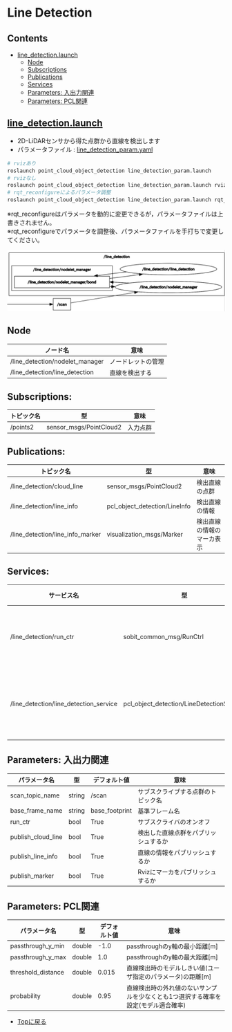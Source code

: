 # Line Detection

<!-- <div align="center">
    <img src="doc/img/line_detection.png" width="1080">
</div> -->

## Contents
- [line_detection.launch](#line_detection)
    - [Node](#node)
    - [Subscriptions](#subscriptions)
    - [Publications](#publications)
    - [Services](#services)
    - [Parameters: 入出力関連](#parameters-入出力関連)
    - [Parameters: PCL関連](#parameters-pcl関連)

## [line_detection.launch](../../launch/line_detection.launch)
- 2D-LiDARセンサから得た点群から直線を検出します
- パラメータファイル : [line_detection_param.yaml](../../param/line_detection_param.yaml)


```bash
# rvizあり
roslaunch point_cloud_object_detection line_detection_param.launch
# rvizなし
roslaunch point_cloud_object_detection line_detection_param.launch rviz:=false
# rqt_reconfigureによるパラメータ調整
roslaunch point_cloud_object_detection line_detection_param.launch rqt_reconfigure:=true
```
※rqt_reconfigureはパラメータを動的に変更できるが，パラメータファイルは上書きされません。  
※rqt_reconfigureでパラメータを調整後、パラメータファイルを手打ちで変更してください。  

<div align="center">
    <img src="../img/rosgraph_line.png">
</div>

## Node
|ノード名|意味|
|---|---|
|/line_detection/nodelet_manager|ノードレットの管理|
|/line_detection/line_detection|直線を検出する|

## Subscriptions:
|トピック名|型|意味|
|---|---|---|
|/points2|sensor_msgs/PointCloud2|入力点群|

## Publications:
|トピック名|型|意味|
|---|---|---|
|/line_detection/cloud_line|sensor_msgs/PointCloud2|検出直線の点群|
|/line_detection/line_info|pcl_object_detection/LineInfo|検出直線の情報|
|/line_detection/line_info_marker|visualization_msgs/Marker|検出直線の情報のマーカ表示|

## Services:
|サービス名|型|意味|
|---|---|---|
|/line_detection/run_ctr|sobit_common_msg/RunCtrl|検出のオンオフ|
|/line_detection/line_detection_service|pcl_object_detection/LineDetectionService|直線検出サービス|

## Parameters: 入出力関連
|パラメータ名|型|デフォルト値|意味|
|---|---|---|---|
|scan_topic_name|string|/scan|サブスクライブする点群のトピック名|
|base_frame_name|string|base_footprint|基準フレーム名|
|run_ctr|bool|True|サブスクライバのオンオフ|
|publish_cloud_line|bool|True|検出した直線点群をパブリッシュするか|
|publish_line_info|bool|True|直線の情報をパブリッシュするか|
|publish_marker|bool|True|Rvizにマーカをパブリッシュするか|

## Parameters: PCL関連
|パラメータ名|型|デフォルト値|意味|
|---|---|---|---|
|passthrough_y_min|double|-1.0|passthroughのy軸の最小距離[m]|
|passthrough_y_max|double|1.0|passthroughのy軸の最大距離[m]|
|threshold_distance|double|0.015|直線検出時のモデルしきい値(ユーザ指定のパラメータ)の距離[m]|
|probability|double|0.95|直線検出時の外れ値のないサンプルを少なくとも1つ選択する確率を設定(モデル適合確率)|

- [Topに戻る](/https://github.com/TeamSOBITS/pcl_object_detection)
